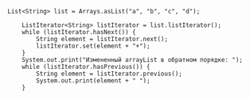     List<String> list = Arrays.asList("a", "b", "c", "d");

        ListIterator<String> listIterator = list.listIterator();
        while (listIterator.hasNext()) {
            String element = listIterator.next();
            listIterator.set(element + "+");
        } 
        System.out.print("Измененный arrayList в обратном порядке: ");
        while (listIterator.hasPrevious()) {
            String element = listIterator.previous();
            System.out.print(element + " ");
        }